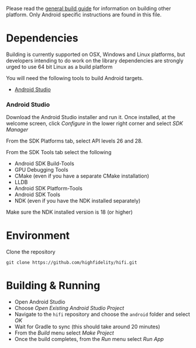 Please read the [general build guide](BUILD.md) for information on building other platform. Only Android specific instructions are found in this file.

# Dependencies

Building is currently supported on OSX, Windows and Linux platforms, but developers intending to do work on the library dependencies are strongly urged to use 64 bit Linux as a build platform

You will need the following tools to build Android targets.

* [Android Studio](https://developer.android.com/studio/index.html)

### Android Studio

Download the Android Studio installer and run it.   Once installed, at the welcome screen, click _Configure_ in the lower right corner and select _SDK Manager_

From the SDK Platforms tab, select API levels 26 and 28.  

From the SDK Tools tab select the following

* Android SDK Build-Tools
* GPU Debugging Tools
* CMake (even if you have a separate CMake installation)
* LLDB 
* Android SDK Platform-Tools
* Android SDK Tools
* NDK (even if you have the NDK installed separately)

Make sure the NDK installed version is 18 (or higher)

# Environment

Clone the repository

`git clone https://github.com/highfidelity/hifi.git`

# Building & Running

* Open Android Studio
* Choose _Open Existing Android Studio Project_
* Navigate to the `hifi` repository and choose the `android` folder and select _OK_
* Wait for Gradle to sync (this should take around 20 minutes)
* From the _Build_ menu select _Make Project_
* Once the build completes, from the _Run_ menu select _Run App_ 

